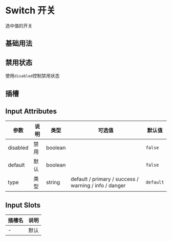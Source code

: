 # Switch 开关

选中值的开关

## 基础用法

<preview path="../../components/form/switch/switch.vue"></preview>

## 禁用状态

使用`disabled`控制禁用状态

<preview path="../../components/form/switch/switch-disabled.vue"></preview>

## 插槽

<preview path="../../components/form/switch/switch-slot.vue"></preview>

## Input Attributes

| 参数     | 说明 | 类型    | 可选值                                                | 默认值    |
| -------- | ---- | ------- | ----------------------------------------------------- | --------- |
| disabled | 禁用 | boolean |                                                       | `false`   |
| default  | 默认 | boolean |                                                       | `false`   |
| type     | 类型 | string  | default / primary / success / warning / info / danger | `default` |

## Input Slots 

| 插槽名 | 说明 |
| ------ | ---- |
| -      | 默认 |
